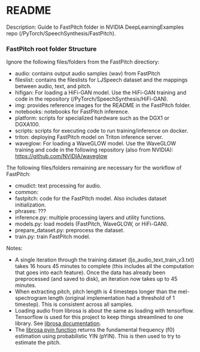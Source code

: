 # README

Description: Guide to FastPitch folder in NVIDIA DeepLearningExamples repo (/PyTorch/SpeechSynthesis/FastPitch).


### FastPitch root folder Structure

Ignore the following files/folders from the FastPitch directiory:
 * audio: contains output audio samples (wav) from FastPitch
 * fileslist: contains the fileslists for LJSpeech dataset and the mappings between audio, text, and pitch.
 * hifigan: For loading a HiFi-GAN model. Use the HiFi-GAN training and code in the repository (/PyTorch/SpeechSynthesis/HiFi-GAN).
 * img: provides reference images for the README in the FastPitch folder.
 * notebooks: notebooks for FastPitch inference.
 * platform: scripts for specialized hardware such as the DGX1 or DGXA100.
 * scripts: scripts for executing code to run training/inference on docker.
 * triton: deploying FastPitch model on Triton inference server.
 * waveglow: For loading a WaveGLOW model. Use the WaveGLOW training and code in the following repository (also from NVIDIA): https://github.com/NVIDIA/waveglow

The following files/folders remaining are necessary for the workflow of FastPitch:
 * cmudict: text processing for audio.
 * common:
 * fastpitch: code for the FastPitch model. Also includes dataset initialization.
 * phrases: ???
 * inference.py: multiple processing layers and utility functions.
 * models.py: load models (FastPitch, WaveGLOW, or HiFi-GAN).
 * prepare_dataset.py: preprocess the dataset.
 * train.py: train FastPitch model.

Notes:
 * A single iteration through the training dataset (ljs_audio_text_train_v3.txt) takes 16 hours 45 minutes to complete (this includes all the computation that goes into each feature). Once the data has already been preprocessed (and saved to disk), an iteration now takes up to 45 minutes.
 * When extracting pitch, pitch length is 4 timesteps longer than the mel-spectrogram length (original implementation had a threshold of 1 timestep). This is consistent across all samples.
 * Loading audio from librosa is about the same as loading with tensorflow. Tensorflow is used for this project to keep things streamlined to one library. See [librosa documentation](https://librosa.org/doc/main/generated/librosa.load.html).
 * The [librosa pyin function](https://librosa.org/doc/main/generated/librosa.pyin.html) returns the fundamental frequency (f0) estimation using probabilistic YIN (pYIN). This is then used to try to estimate the pitch.